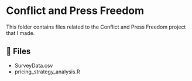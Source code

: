 #  Conflict and Press Freedom
This folder contains files related to the Conflict and Press Freedom project that I made.

## 📄 Files
- SurveyData.csv
- pricing_strategy_analysis.R
